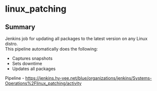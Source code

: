 # linux_patching
## Summary
Jenkins job for updating all packages to the latest version on any Linux distro. \
This pipeline automatically does the following:
- Captures snapshots
- Sets downtime
- Updates all packages

Pipeline - https://jenkins.hy-vee.net/blue/organizations/jenkins/Systems-Operations%2Flinux_patching/activity